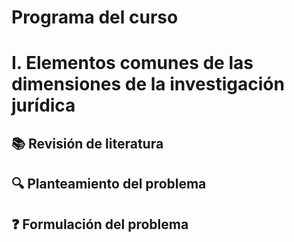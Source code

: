 # Programa del curso

# I. Elementos comunes de las dimensiones de la investigación jurídica

## 📚 Revisión de literatura

## 🔍 Planteamiento del problema

## ❓ Formulación del problema
